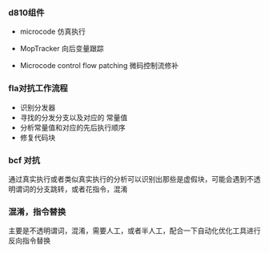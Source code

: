 
### d810组件

+ microcode 仿真执行

+ MopTracker 向后变量跟踪

+ Microcode control flow patching  微码控制流修补

### fla对抗工作流程

+ 识别分发器
+ 寻找的分发分支以及对应的 常量值
+ 分析常量值和对应的先后执行顺序
+ 修复代码块


### bcf 对抗

通过真实执行或者类似真实执行的分析可以识别出那些是虚假块，可能会遇到不透明谓词的分支跳转，或者花指令，混淆

### 混淆，指令替换
主要是不透明谓词，混淆，需要人工，或者半人工，配合一下自动化优化工具进行反向指令替换